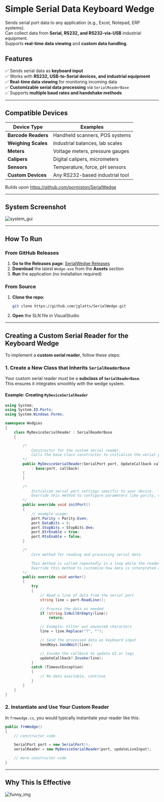 ﻿
# Simple Serial Data Keyboard Wedge

Sends serial port data to any application (e.g., Excel, Notepad, ERP systems).  
Can collect data from **Serial, RS232, and RS232-via-USB** industrial equipment.  
Supports **real-time data viewing** and **custom data handling**.  

## Features  
✅ Sends serial data as **keyboard input**  
✅ Works with **RS232, USB-to-Serial devices, and industrial equipment**  
✅ **Real-time data viewing** for monitoring incoming data  
✅ **Customizable serial data processing** via `SerialReaderBase`  
✅ Supports **multiple baud rates and handshake methods**  


---


## Compatible Devices  

| Device Type       | Examples |
|------------------|-----------------------------------|
| **Barcode Readers**  | Handheld scanners, POS systems  |
| **Weighing Scales**  | Industrial balances, lab scales |
| **Meters**          | Voltage meters, pressure gauges  |
| **Calipers**         | Digital calipers, micrometers   |
| **Sensors**          | Temperature, force, pH sensors  |
| **Custom Devices**   | Any RS232-based industrial tool |

Builds upon https://github.com/pormiston/SerialWedge


---


## System Screenshot
![system_gui](https://raw.githubusercontent.com/jglatts/SerialWedge/refs/heads/master/images/gui2.png)


---


## How To Run  

### From GitHub Releases 
1. **Go to the Releases page**: [SerialWedge Releases](https://github.com/jglatts/SerialWedge/releases)  
2. **Download** the latest `Wedge.exe` from the **Assets** section  
3. **Run** the application (no installation required)  

### From Source  
1. **Clone the repo:**  
   ```sh
   git clone https://github.com/jglatts/SerialWedge.git
   ```
2. **Open** the SLN file in VisualStudio


---


## Creating a Custom Serial Reader for the Keyboard Wedge  

To implement a **custom serial reader**, follow these steps:  

### 1. Create a New Class that Inherits `SerialReaderBase`  
Your custom serial reader must be a **subclass of `SerialReaderBase`**.  
This ensures it integrates smoothly with the wedge system.  

#### Example: Creating `MyDeviceSerialReader`  
```csharp
using System;
using System.IO.Ports;
using System.Windows.Forms;

namespace Wedgies
{
    class MyDeviceSerialReader : SerialReaderBase
    {

        /*
            Constructor for the custom serial reader.
            Calls the base class constructor to initialize the serial port and callback.
        */
        public MyDeviceSerialReader(SerialPort port, UpdateCallback callback)
            : base(port, callback)
        {
        }

        /*
            Initialize serial port settings specific to your device.
            Override this method to configure parameters like parity, data bits, stop bits, etc.
        */
        public override void initPort()
        {
            // example usage:
            port.Parity = Parity.Even;
            port.DataBits = 8;
            port.StopBits = StopBits.One;
            port.DtrEnable = true;
            port.RtsEnable = false;
        }

        /*
            Core method for reading and processing serial data.

            This method is called repeatedly in a loop while the reader is running.
            Override this method to customize how data is interpreted and processed.
        */
        public override void worker()
        {
            try
            {
                // Read a line of data from the serial port
                string line = port.ReadLine();

                // Process the data as needed
                if (string.IsNullOrEmpty(line))
                    return;

                // Example: Filter out unwanted characters
                line = line.Replace("?", "");

                // Send the processed data as keyboard input
                SendKeys.SendWait(line);

                // Invoke the callback to update UI or logs
                updateCallback?.Invoke(line);
            }
            catch (TimeoutException)
            {
                // No data available, continue
            }
        }
    }
}
```


### 2. Instantiate and Use Your Custom Reader  
In `frmwedge.cs`, you would typically instantiate your reader like this:  
```csharp
public frmWedge()
{
    // constructor code

    SerialPort port = new SerialPort();
    serialReader = new MyDeviceSerialReader(port, updateLiveInput);

    // more constructor code     
}
```

---

## Why This Is Effective  
![funny_img](https://raw.githubusercontent.com/jglatts/SerialWedge/refs/heads/master/images/funny-c%23.jpg)